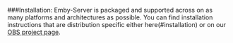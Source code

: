 ###Installation:
Emby-Server is packaged and supported across on as many platforms and architectures as possible. You can find installation instructions that are distribution specific either here(#installation) or on our [OBS project page](https://software.opensuse.org/download.html?project=home%3Aemby&package=emby-server).